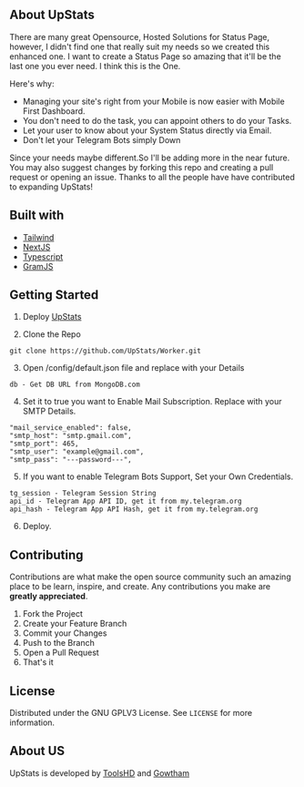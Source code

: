 ## About UpStats

There are many great Opensource, Hosted Solutions for Status Page, however, I didn't find one that really suit my needs so we created this enhanced one. I want to create a Status Page so amazing that it'll be the last one you ever need. I think this is the One.

Here's why:
* Managing your site's right from your Mobile is now easier with Mobile First Dashboard.
* You don't need to do the task, you can appoint others to do your Tasks.
* Let your user to know about your System Status directly via Email.
* Don't let your Telegram Bots simply Down

Since your needs maybe different.So I'll be adding more in the near future. You may also suggest changes by forking this repo and creating a pull request or opening an issue. Thanks to all the people have have contributed to expanding UpStats!

## Built with

* [Tailwind](https://tailwindcss.com)
* [NextJS](https://nextjs.org/)
* [Typescript](https://www.typescriptlang.org)
* [GramJS](https://github.com/gram-js/gramjs)

## Getting Started

1. Deploy [UpStats](https://gitHub.com/upstats/upstats#getting-started)

2. Clone the Repo
```
git clone https://github.com/UpStats/Worker.git
```
3. Open /config/default.json file and replace with your Details
```
db - Get DB URL from MongoDB.com
```
4. Set it to true you want to Enable Mail Subscription. Replace with your SMTP Details.
```
"mail_service_enabled": false,
"smtp_host": "smtp.gmail.com",
"smtp_port": 465,
"smtp_user": "example@gmail.com",
"smtp_pass": "---password---",
```

5. If you want to enable Telegram Bots Support, Set your Own Credentials.
```
tg_session - Telegram Session String
api_id - Telegram App API ID, get it from my.telegram.org
api_hash - Telegram App API Hash, get it from my.telegram.org
```
6. Deploy.

## Contributing

Contributions are what make the open source community such an amazing place to be learn, inspire, and create. Any contributions you make are **greatly appreciated**.

1. Fork the Project
2. Create your Feature Branch
3. Commit your Changes
4. Push to the Branch
5. Open a Pull Request
6. That's it

## License

Distributed under the GNU GPLV3 License. See `LICENSE` for more information.

## About US

UpStats is developed by [ToolsHD](https://gitHub.com/ToolsHD) and [Gowtham](https://github.com/Gowtham2003)

